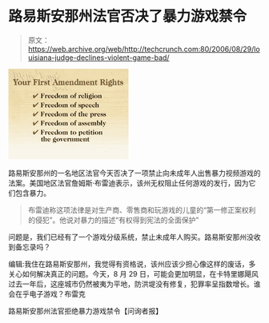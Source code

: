 # 路易斯安那州法官否决了暴力游戏禁令

> 原文：<https://web.archive.org/web/http://techcrunch.com:80/2006/08/29/louisiana-judge-declines-violent-game-bad/>

![](img/befaf4be7bd3b40caa7f44a37f26c34e.png)

路易斯安那州的一名地区法官今天否决了一项禁止向未成年人出售暴力视频游戏的法案。美国地区法官詹姆斯·布雷迪表示，该州无权阻止任何游戏的发行，因为它们包含暴力。

> 布雷迪称这项法律是对生产商、零售商和玩游戏的儿童的“第一修正案权利的侵犯”。他说对暴力的描述“有权得到宪法的全面保护”

问题是，我们已经有了一个游戏分级系统，禁止未成年人购买。路易斯安那州没收到备忘录吗？

编辑:我住在路易斯安那州，我觉得有资格说，该州应该少担心像这样的废话，多关心如何解决真正的问题。今天，8 月 29 日，可能会更加明显，在卡特里娜飓风过去一年后，这座城市仍然被夷为平地，防洪堤没有修复，犯罪率呈指数增长。谁会在乎电子游戏？布雷克

路易斯安那州法官拒绝暴力游戏禁令【问询者报】